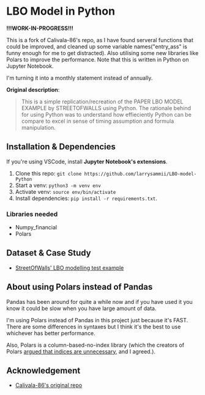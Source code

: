 
# LBO Model in Python

**!!!WORK-IN-PROGRESS!!!**

This is a fork of Calivala-86's repo, as I have found serveral functions that could be improved, and cleaned up some variable names("entry_ass" is funny enough for me to get distracted). Also utilising some new libraries like Polars to improve the performance. Note that this is written in Python on Jupyter Notebook.

I'm turning it into a monthly statement instead of annually.

**Original description**:
> This is a simple replication/recreation of the PAPER LBO MODEL EXAMPLE by STREETOFWALLS using Python. The rationale behind for using Python was to understand how effieciently Python can be compare to excel in sense of timing assumption and formula manipulation.

## Installation & Dependencies

If you're using VSCode, install **Jupyter Notebook's extensions**.

1. Clone this repo:
`git clone https://github.com/larrysammii/LBO-model-Python`
2. Start a venv:
`python3 -m venv env`
3. Activate venv:
`source env/bin/activate`
4. Install dependencies: 
`pip install -r requirements.txt`.

### Libraries needed

- Numpy_financial
- Polars

## Dataset & Case Study

- [StreetOfWalls' LBO modelling test example](https://www.streetofwalls.com/finance-training-courses/private-equity-training/lbo-modeling-test-example/)

## About using Polars instead of Pandas

Pandas has been around for quite a while now and if you have used it you know it could be slow when you have large amount of data.

I'm using Polars instead of Pandas in this project just because it's FAST. There are some differences in syntaxes but I think it's the best to use whichever has better performance.

Also, Polars is a column-based-no-index library (which the creators of Polars [argued that indices are unnecessary](https://github.com/pola-rs/polars/issues/2243), and I agreed.).

## Acknowledgement

- [Calivala-86's original repo](https://github.com/Calivala-86/PE-LBO-MODEL.git)
